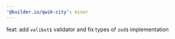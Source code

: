 ```yaml
---
'@builder.io/qwik-city': minor
---
```


feat: add `valibot$` validator and fix types of `zod$` implementation
